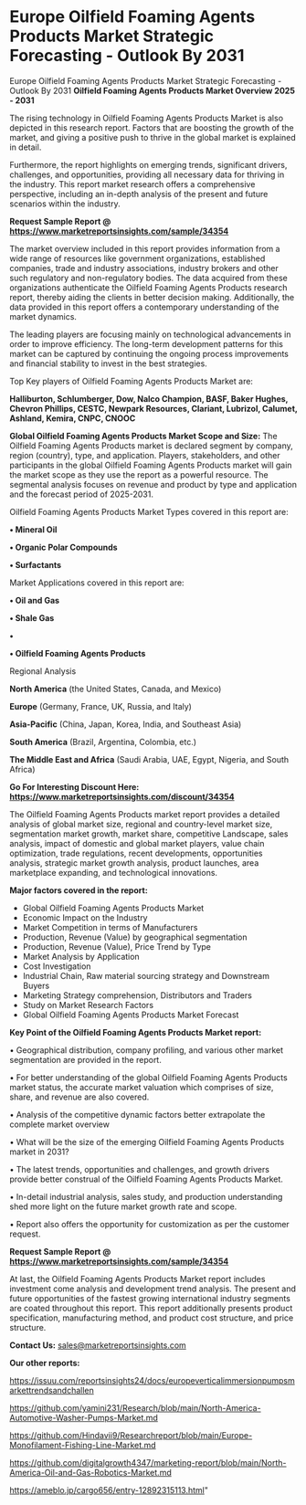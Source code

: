 # Europe Oilfield Foaming Agents Products Market Strategic Forecasting - Outlook By 2031
 Europe Oilfield Foaming Agents Products Market Strategic Forecasting - Outlook By 2031
<Strong> Oilfield Foaming Agents Products Market Overview 2025 - 2031</strong>

The rising technology in Oilfield Foaming Agents Products Market is also depicted in this research report. Factors that are boosting the growth of the market, and giving a positive push to thrive in the global market is explained in detail.

Furthermore, the report highlights on emerging trends, significant drivers, challenges, and opportunities, providing all necessary data for thriving in the industry. This report market research offers a comprehensive perspective, including an in-depth analysis of the present and future scenarios within the industry.

<strong>Request Sample Report @ <a href=https://www.marketreportsinsights.com/sample/34354>https://www.marketreportsinsights.com/sample/34354</a></strong>

The market overview included in this report provides information from a wide range of resources like government organizations, established companies, trade and industry associations, industry brokers and other such regulatory and non-regulatory bodies. The data acquired from these organizations authenticate the Oilfield Foaming Agents Products research report, thereby aiding the clients in better decision making. Additionally, the data provided in this report offers a contemporary understanding of the market dynamics.

The leading players are focusing mainly on technological advancements in order to improve efficiency. The long-term development patterns for this market can be captured by continuing the ongoing process improvements and financial stability to invest in the best strategies.

Top Key players of Oilfield Foaming Agents Products Market are:

<strong>Halliburton, Schlumberger, Dow, Nalco Champion, BASF, Baker Hughes, Chevron Phillips, CESTC, Newpark Resources, Clariant, Lubrizol, Calumet, Ashland, Kemira, CNPC, CNOOC</strong>

<strong><b>Global Oilfield Foaming Agents Products Market Scope and Size:</b></strong>
The Oilfield Foaming Agents Products market is declared segment by company, region (country), type, and application. Players, stakeholders, and other participants in the global Oilfield Foaming Agents Products market will gain the market scope as they use the report as a powerful resource. The segmental analysis focuses on revenue and product by type and application and the forecast period of 2025-2031.

Oilfield Foaming Agents Products Market Types covered in this report are:

<strong>•  Mineral Oil

•  Organic Polar Compounds

•  Surfactants</strong>

Market Applications covered in this report are:

<strong>•  Oil and Gas

•  Shale Gas

•  

•  Oilfield Foaming Agents Products</strong> 

Regional Analysis

<strong>North America</strong> (the United States, Canada, and Mexico)

<strong>Europe</strong> (Germany, France, UK, Russia, and Italy)

<strong>Asia-Pacific</strong> (China, Japan, Korea, India, and Southeast Asia)

<strong>South America</strong> (Brazil, Argentina, Colombia, etc.)

<strong>The Middle East and Africa</strong> (Saudi Arabia, UAE, Egypt, Nigeria, and South Africa)

<strong>Go For Interesting Discount Here: <a href=https://www.marketreportsinsights.com/discount/34354>https://www.marketreportsinsights.com/discount/34354</a></strong>

The Oilfield Foaming Agents Products market report provides a detailed analysis of global market size, regional and country-level market size, segmentation market growth, market share, competitive Landscape, sales analysis, impact of domestic and global market players, value chain optimization, trade regulations, recent developments, opportunities analysis, strategic market growth analysis, product launches, area marketplace expanding, and technological innovations.

<strong><b>Major factors covered in the report:</b></strong>
<ul>
  <li>Global Oilfield Foaming Agents Products Market </li>
  <li>Economic Impact on the Industry</li>
  <li>Market Competition in terms of Manufacturers</li>
  <li>Production, Revenue (Value) by geographical segmentation</li>
  <li>Production, Revenue (Value), Price Trend by Type</li>
  <li>Market Analysis by Application</li>
  <li>Cost Investigation</li>
  <li>Industrial Chain, Raw material sourcing strategy and Downstream Buyers</li>
  <li>Marketing Strategy comprehension, Distributors and Traders</li>
  <li>Study on Market Research Factors</li>
  <li>Global Oilfield Foaming Agents Products Market Forecast</li>
</ul>

<strong><b>Key Point of the Oilfield Foaming Agents Products Market report:</b></strong>

• Geographical distribution, company profiling, and various other market segmentation are provided in the report.

• For better understanding of the global Oilfield Foaming Agents Products market status, the accurate market valuation which comprises of size, share, and revenue are also covered.

• Analysis of the competitive dynamic factors better extrapolate the complete market overview

• What will be the size of the emerging Oilfield Foaming Agents Products market in 2031?

• The latest trends, opportunities and challenges, and growth drivers provide better construal of the Oilfield Foaming Agents Products Market.

• In-detail industrial analysis, sales study, and production understanding shed more light on the future market growth rate and scope.

• Report also offers the opportunity for customization as per the customer request.

<strong>Request Sample Report @ <a href=https://www.marketreportsinsights.com/sample/34354>https://www.marketreportsinsights.com/sample/34354</a></strong>

At last, the Oilfield Foaming Agents Products Market report includes investment come analysis and development trend analysis. The present and future opportunities of the fastest growing international industry segments are coated throughout this report. This report additionally presents product specification, manufacturing method, and product cost structure, and price structure.

<strong>Contact Us:</strong>
sales@marketreportsinsights.com

<strong>Our other reports:</strong>

<a href=https://issuu.com/reportsinsights24/docs/europeverticalimmersionpumpsmarkettrendsandchallen>https://issuu.com/reportsinsights24/docs/europeverticalimmersionpumpsmarkettrendsandchallen</a>

<a href=https://github.com/yamini231/Research/blob/main/North-America-Automotive-Washer-Pumps-Market.md>https://github.com/yamini231/Research/blob/main/North-America-Automotive-Washer-Pumps-Market.md</a>

<a href=https://github.com/Hindavii9/Researchreport/blob/main/Europe-Monofilament-Fishing-Line-Market.md>https://github.com/Hindavii9/Researchreport/blob/main/Europe-Monofilament-Fishing-Line-Market.md</a>

<a href=https://github.com/digitalgrowth4347/marketing-report/blob/main/North-America-Oil-and-Gas-Robotics-Market.md>https://github.com/digitalgrowth4347/marketing-report/blob/main/North-America-Oil-and-Gas-Robotics-Market.md</a>

<a href=https://ameblo.jp/cargo656/entry-12892315113.html>https://ameblo.jp/cargo656/entry-12892315113.html</a>"
